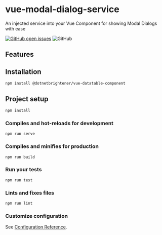 # vue-modal-dialog-service

An injected service into your Vue Component for showing Modal Dialogs with ease

[![GitHub open issues](https://img.shields.io/github/issues/dotnetbrightener/vue-modal-dialog-service.svg)](https://github.com/dotnetbrightener/vue-modal-dialog-service/issues)
![GitHub](https://img.shields.io/github/license/dotnetbrightener/vue-modal-dialog-service.svg)


## Features


## Installation
```
npm install @dotnetbrightener/vue-datatable-component
```

## Project setup
```
npm install
```

### Compiles and hot-reloads for development
```
npm run serve
```

### Compiles and minifies for production
```
npm run build
```

### Run your tests
```
npm run test
```

### Lints and fixes files
```
npm run lint
```

### Customize configuration
See [Configuration Reference](https://cli.vuejs.org/config/).
